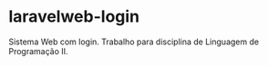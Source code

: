 # laravelweb-login
 Sistema Web com login. Trabalho para disciplina de Linguagem de Programação II.
